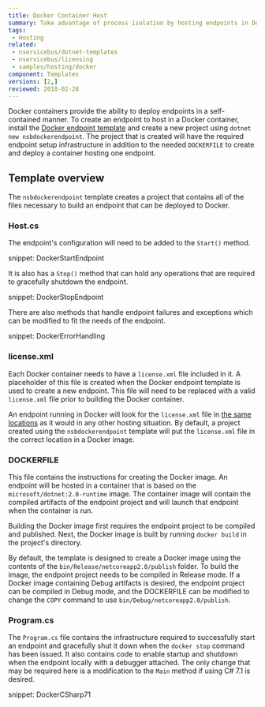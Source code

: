 ```yaml
---
title: Docker Container Host
summary: Take advantage of process isolation by hosting endpoints in Docker containers
tags:
 - Hosting
related:
 - nservicebus/dotnet-templates
 - nservicebus/licensing
 - samples/hosting/docker
component: Templates
versions: [2,]
reviewed: 2018-02-28
---
```


Docker containers provide the ability to deploy endpoints in a self-contained manner. To create an endpoint to host in a Docker container, install the [Docker endpoint template](/nservicebus/dotnet-templates.md) and create a new project using `dotnet new nsbdockerendpoint`. The project that is created will have the required endpoint setup infrastructure in addition to the needed `DOCKERFILE` to create and deploy a container hosting one endpoint.


## Template overview

The `nsbdockerendpoint` template creates a project that contains all of the files necessary to build an endpoint that can be deployed to Docker.


### Host.cs

The endpoint's configuration will need to be added to the `Start()` method. 

snippet: DockerStartEndpoint

It is also has a `Stop()` method that can hold any operations that are required to gracefully shutdown the endpoint.

snippet: DockerStopEndpoint

There are also methods that handle endpoint failures and exceptions which can be modified to fit the needs of the endpoint.

snippet: DockerErrorHandling


### license.xml

Each Docker container needs to have a `license.xml` file included in it. A placeholder of this file is created when the Docker endpoint template is used to create a new endpoint. This file will need to be replaced with a valid `license.xml` file prior to building the Docker container.

An endpoint running in Docker will look for the `license.xml` file in [the same locations](/nservicebus/licensing/#license-management) as it would in any other hosting situation. By default, a project created using the `nsbdockerendpoint` template will put the `license.xml` file in the correct location in a Docker image.


### DOCKERFILE

This file contains the instructions for creating the Docker image. An endpoint will be hosted in a container that is based on the `microsoft/dotnet:2.0-runtime` image. The container image will contain the compiled artifacts of the endpoint project and will launch that endpoint when the container is run.

Building the Docker image first requires the endpoint project to be compiled and published. Next, the Docker image is built by running `docker build` in the project's directory.

By default, the template is designed to create a Docker image using the contents of the `bin/Release/netcoreapp2.0/publish` folder. To build the image, the endpoint project needs to be compiled in Release mode. If a Docker image containing Debug artifacts is desired, the endpoint project can be compiled in Debug mode, and the DOCKERFILE can be modified to change the `COPY` command to use `bin/Debug/netcoreapp2.0/publish`.


### Program.cs

The `Program.cs` file contains the infrastructure required to successfully start an endpoint and gracefully shut it down when the `docker stop` command has been issued. It also contains code to enable startup and shutdown when the endpoint locally with a debugger attached. The only change that may be required here is a modification to the `Main` method if using C# 7.1 is desired.

snippet: DockerCSharp71

